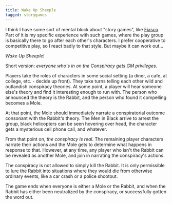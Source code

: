 ```yaml
---
title: Wake Up Sheeple
tagged: storygames
---
```


I think I have some sort of mental block about "story games", like
[Fiasco](http://www.bullypulpitgames.com/games/fiasco/).
Part of it is my specific experience with such games, where
the play group is basically there to go after each other's characters.
I prefer cooperative to competitive play, so I react badly to that style.
But maybe it can work out...

*Wake Up Sheeple!*

Short version: _everyone who's in on the Conspiracy gets GM privileges._

<!-- more -->

Players take the roles of characters in some social setting
(a diner, a cafe, at college, etc. - decide up front).
They take turns telling each other wild and outlandish conspiracy theories.
At some point, a player will hear someone else's theory and find it interesting
enough to run with.
The person who announced the theory is the Rabbit,
and the person who found it compelling becomes a Mole.

At that point, the Mole should immediately narrate a conspiratorial outcome
consonant with the Rabbit's theory.
The Men in Black arrive to arrest the group,
black helicopters can be seen hovering over head,
the character gets a mysterious cell phone call,
and whatever.

From that point on, _the conspiracy is real_.
The remaining player characters narrate their actions and the Mole gets to
determine what happens in response to that.
However, at any time, any player who isn't the Rabbit
can be revealed as another Mole, and join in narrating the conspiracy's actions.

The conspiracy is not allowed to simply kill the Rabbit.
It is only permissible to lure the Rabbit into situations
where they would die from otherwise ordinary events,
like a car crash or a police shootout.

The game ends when everyone is either a Mole or the Rabbit,
and when the Rabbit has either been neutralized by the conspiracy,
or successfully gotten the word out.﻿
